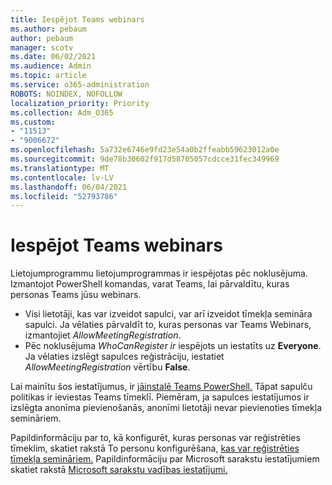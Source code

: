 ```yaml
---
title: Iespējot Teams webinars
ms.author: pebaum
author: pebaum
manager: scotv
ms.date: 06/02/2021
ms.audience: Admin
ms.topic: article
ms.service: o365-administration
ROBOTS: NOINDEX, NOFOLLOW
localization_priority: Priority
ms.collection: Adm_O365
ms.custom:
- "11513"
- "9006672"
ms.openlocfilehash: 5a732e6746e9fd23e54a0b2ffeabb59623012a0e
ms.sourcegitcommit: 9de78b30602f917d58705057cdcce31fec349969
ms.translationtype: MT
ms.contentlocale: lv-LV
ms.lasthandoff: 06/04/2021
ms.locfileid: "52793786"
---
```

# <a name="enable-teams-webinars"></a>Iespējot Teams webinars

Lietojumprogrammu lietojumprogrammas ir iespējotas pēc noklusējuma. Izmantojot PowerShell komandas, varat Teams, lai pārvaldītu, kuras personas Teams jūsu webinars.

- Visi lietotāji, kas var izveidot sapulci, var arī izveidot tīmekļa semināra sapulci. Ja vēlaties pārvaldīt to, kuras personas var Teams Webinars, izmantojiet *AllowMeetingRegistration*. 
- Pēc noklusējuma *WhoCanRegister ir* iespējots un iestatīts uz **Everyone**. Ja vēlaties izslēgt sapulces reģistrāciju, iestatiet *AllowMeetingRegistration* vērtību **False**.

Lai mainītu šos iestatījumus, ir [jāinstalē Teams PowerShell.](/microsoftteams/teams-powershell-install) Tāpat sapulču politikas ir ieviestas Teams tīmeklī. Piemēram, ja sapulces iestatījumos ir izslēgta anonīma pievienošanās, anonīmi lietotāji nevar pievienoties tīmekļa semināriem.

Papildinformāciju par to, kā konfigurēt, kuras personas var reģistrēties tīmeklim, skatiet rakstā To personu konfigurēšana, [kas var reģistrēties tīmekļa semināriem.](/microsoftteams/set-up-webinars?source=docs#configure-who-can-register-for-webinars) Papildinformāciju par Microsoft sarakstu iestatījumiem skatiet rakstā [Microsoft sarakstu vadības iestatījumi.](/sharepoint/control-lists)